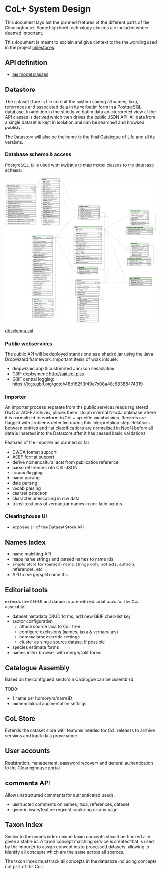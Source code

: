# CoL+ System Design

This document lays out the planned features of the different parts of the Clearinghouse.
Some high level technology choices are included where deemed important.

This document is meant to explain and give context to the the wording used 
in the project [milestones](https://github.com/Sp2000/colplus/milestones?direction=asc&sort=due_date).



## API definition

- [api model classes](https://github.com/Sp2000/colplus-backend/tree/master/colplus-api) 


## Datastore
The dataset store is the core of the system storing all names, taxa, references and associated data in its verbatim form in a PostgreSQL database.
In addition to the strictly verbatim data an interpreted view of the API classes is derived which then drives the public JSON API. 
All data from a single dataset is kept in isolation and can be searched and browsed publicly.

The Datastore will also be the home to the final Catalogue of Life and all its versions.


### Database schema & access
PostgreSQL 10 is used with MyBatis to map model classes to the database schema:

![db schema](dbschema.png)

[dbschema.sql](https://github.com/Sp2000/colplus-backend/blob/master/colplus-dao/src/main/resources/org/col/db/dbschema.sql)



### Public webservices
The public API will be deployed standalone as a shaded jar using the Java Dropwizard framework.
Important items of work inlcude:

- dropwizard app & customized Jackson serlaization
- GBIF deployment: http://api.col.plus
- GBIF central logging: https://logs.gbif.org/goto/f48b16293f49e7b08a48c68388474319


### Importer
An importer process separate from the public services reads registered DwC or ACEF archives, places them into an internal Neo4J database where it is normalized to conform to CoL+ specific vocabularies.
Records are flagged with problems detected during this interpretation step. 
Relations between entities and flat classifications are normalised in Neo4j before all data is inserted into the Datastore after it has passed basic validations.

Features of the importer as planned so far:

- DWCA format support
- ACEF format support
- derive nomencaltural acts from publication reference
- parse references into CSL-JSON
- issues flagging
- name parsing
- date parsing
- vocab parsing
- charset detection
- character unescaping in raw data
- transliterations of vernacular names in non latin scripts


### Clearinghouse UI 
- exposes all of the Dataset Store API


## Names Index
- name matching API
- maps name strings and parsed names to name ids
- simple store for (parsed) name strings only, not acts, authors, references, etc
- API to merge/split name IDs



## Editorial tools
extends the CH-UI and dataset store with editorial tools for the CoL assembly:

- dataset metadata CRUD forms, add new GBIF checklist key
- sector configuration
  - attach source taxa to CoL tree
  - configure exclusions (names, taxa & vernaculars)
  - nomenclator override settings
  - cluster as single source dataset if possible
- species estimate forms
- names index browser with merge/split forms



## Catalogue Assembly
Based on the configured sectors a Catalogue can be assembled.

TODO:
- 1 name per homonym/nameID
- nomenclatural augmentation settings



## CoL Store
Extends the dataset store with features needed for CoL releases
to archive versions and track data provenance.


## User accounts
Registration, management, password recovery and general authentication to the Clearinghouse portal


## comments API
Allow unstructured comments for authenticated useds.

- unstructed comments on names, taxa, references, dataset
- generic issue/feature request capturing on any page


## Taxon Index
Similar to the names index unique taxon concepts should be tracked and given a stable id.
A taxon concept matching service is created that is used by the importer to assign concept ids to processed datasets, 
allowing to identify all concepts which are the same across all sources.

The taxon index must track all concepts in the datastore including concepts not part of the CoL.
